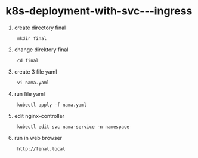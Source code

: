 # k8s-deployment-with-svc---ingress

1. create directory final

        mkdir final

2. change direktory final

        cd final
        
3. create 3 file yaml 

        vi nama.yaml

4. run file yaml

        kubectl apply -f nama.yaml

5. edit nginx-controller

        kubectl edit svc nama-service -n namespace

5. run in web browser

        http://final.local
